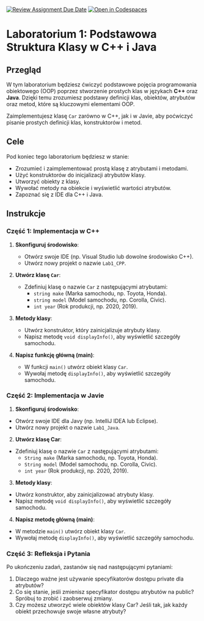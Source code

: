 [![Review Assignment Due Date](https://classroom.github.com/assets/deadline-readme-button-22041afd0340ce965d47ae6ef1cefeee28c7c493a6346c4f15d667ab976d596c.svg)](https://classroom.github.com/a/3KfufTqw)
[![Open in Codespaces](https://classroom.github.com/assets/launch-codespace-2972f46106e565e64193e422d61a12cf1da4916b45550586e14ef0a7c637dd04.svg)](https://classroom.github.com/open-in-codespaces?assignment_repo_id=16301076)
# Laboratorium 1: Podstawowa Struktura Klasy w C++ i Java

## Przegląd

W tym laboratorium będziesz ćwiczyć podstawowe pojęcia programowania obiektowego (OOP) poprzez stworzenie prostych klas w językach **C++** oraz **Java**. Dzięki temu zrozumiesz podstawy definicji klas, obiektów, atrybutów oraz metod, które są kluczowymi elementami OOP.

Zaimplementujesz klasę `Car` zarówno w C++, jak i w Javie, aby poćwiczyć pisanie prostych definicji klas, konstruktorów i metod.

## Cele

Pod koniec tego laboratorium będziesz w stanie:
- Zrozumieć i zaimplementować prostą klasę z atrybutami i metodami.
- Użyć konstruktorów do inicjalizacji atrybutów klasy.
- Utworzyć obiekty z klasy.
- Wywołać metody na obiekcie i wyświetlić wartości atrybutów.
- Zapoznać się z IDE dla C++ i Java.

## Instrukcje

### Część 1: Implementacja w C++

1. **Skonfiguruj środowisko**:
   - Otwórz swoje IDE (np. Visual Studio lub dowolne środowisko C++).
   - Utwórz nowy projekt o nazwie `Lab1_CPP`.

2. **Utwórz klasę `Car`**:
   - Zdefiniuj klasę o nazwie `Car` z następującymi atrybutami:
     - `string make` (Marka samochodu, np. Toyota, Honda).
     - `string model` (Model samochodu, np. Corolla, Civic).
     - `int year` (Rok produkcji, np. 2020, 2019).

3. **Metody klasy**:
   - Utwórz konstruktor, który zainicjalizuje atrybuty klasy.
   - Napisz metodę `void displayInfo()`, aby wyświetlić szczegóły samochodu.

4. **Napisz funkcję główną (main)**:
   - W funkcji `main()` utwórz obiekt klasy `Car`.
   - Wywołaj metodę `displayInfo()`, aby wyświetlić szczegóły samochodu.

### Część 2: Implementacja w Javie

1. **Skonfiguruj środowisko**:
  - Otwórz swoje IDE dla Javy (np. IntelliJ IDEA lub Eclipse).
  - Utwórz nowy projekt o nazwie `Lab1_Java`.

2. **Utwórz klasę Car**:
  - Zdefiniuj klasę o nazwie `Car` z następującymi atrybutami:
    - `String make` (Marka samochodu, np. Toyota, Honda).
    - `String model` (Model samochodu, np. Corolla, Civic).
    - `int year` (Rok produkcji, np. 2020, 2019).

3. **Metody klasy**:
  - Utwórz konstruktor, aby zainicjalizować atrybuty klasy.
  - Napisz metodę `void displayInfo()`, aby wyświetlić szczegóły samochodu.

4. **Napisz metodę główną (main)**:
  - W metodzie `main()` utwórz obiekt klasy `Car`.
  - Wywołaj metodę `displayInfo()`, aby wyświetlić szczegóły samochodu.
    
### Część 3: Refleksja i Pytania

Po ukończeniu zadań, zastanów się nad następującymi pytaniami:
  1. Dlaczego ważne jest używanie specyfikatorów dostępu private dla atrybutów?
  2. Co się stanie, jeśli zmienisz specyfikator dostępu atrybutów na public? Spróbuj to zrobić i zaobserwuj zmiany.
  3. Czy możesz utworzyć wiele obiektów klasy Car? Jeśli tak, jak każdy obiekt przechowuje swoje własne atrybuty?



